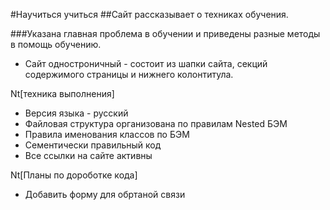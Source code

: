 #Научиться учиться
##Сайт рассказывает о техниках обучения.

###Указана главная проблема в обучении и приведены разные методы в помощь обучению.

- Сайт одностроничный - cостоит из шапки сайта, секций содержимого страницы и нижнего колонтитула.

Nt[техника выполнения]

- Версия языка - русский
- Файловая структура организована по правилам Nested БЭМ
- Правила именования классов по БЭМ
- Сементически правильный код
- Все ссылки на сайте активны

Nt[Планы по дороботке кода]

- Добавить форму для обртаной связи
